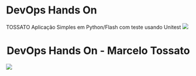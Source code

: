 # DevOps Hands On
TOSSATO Aplicação Simples em Python/Flash com teste usando Unitest
<img src = "https://img.shields.io/appveyor/build/mtossato/devopslab?style=for-the-badge">
<BR>
<h1 align="center"> DevOps Hands On - Marcelo Tossato </h1>

<img src = "https://img.shields.io/bitbucket/pipelines/mtossato/devopslab/main">
<br>


